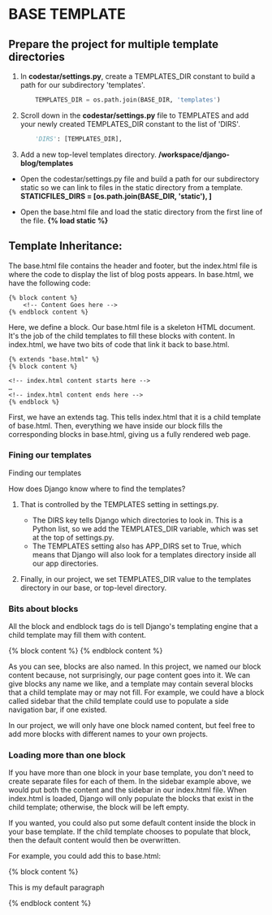 # BASE TEMPLATE

## Prepare the project for multiple template directories
1. In **codestar/settings.py**, create a TEMPLATES_DIR constant to build a path for our subdirectory 'templates'.
    ```python
        TEMPLATES_DIR = os.path.join(BASE_DIR, 'templates')
    ```

2. Scroll down in the **codestar/settings.py** file to TEMPLATES and add your newly created TEMPLATES_DIR constant to the list of 'DIRS'.
    ```python
        'DIRS': [TEMPLATES_DIR],
    ```

3. Add a new top-level templates directory.
**/workspace/django-blog/templates**


* Open the codestar/settings.py file and build a path for our subdirectory static so we can link to files in the static directory from a template. 
**STATICFILES_DIRS = [os.path.join(BASE_DIR, 'static'), ]**

* Open the base.html file and load the static directory from the first line of the file.
**{% load static %}**



## Template Inheritance:
The base.html file contains the header and footer, but the index.html file is where the code to display the list of blog posts appears.
In base.html, we have the following code:

    {% block content %}
        <!-- Content Goes here -->
    {% endblock content %}

Here, we define a block. Our base.html file is a skeleton HTML document. It's the job of the child templates to fill these blocks with content.
In index.html, we have two bits of code that link it back to base.html.

    {% extends "base.html" %}
    {% block content %}

    <!-- index.html content starts here -->
    …
    <!-- index.html content ends here -->
    {% endblock %}

First, we have an extends tag. This tells index.html that it is a child template of base.html. Then, everything we have inside our block fills the corresponding blocks in base.html, giving us a fully rendered web page.


### Fining our templates
Finding our templates

How does Django know where to find the templates?

1. That is controlled by the TEMPLATES setting in settings.py.
    * The DIRS key tells Django which directories to look in. This is a Python list, so we add the TEMPLATES_DIR variable, which was set at the top of settings.py.
    * The TEMPLATES setting also has APP_DIRS set to True, which means that Django will also look for a templates directory inside all our app directories.

2. Finally, in our project, we set TEMPLATES_DIR value to the templates directory in our base, or top-level directory.


### Bits about blocks

All the block and endblock tags do is tell Django's templating engine that a child template may fill them with content.

{% block content %}
    <!-- Content Goes here -->
{% endblock content %}

As you can see, blocks are also named. In this project, we named our block content because, not surprisingly, our page content goes into it. We can give blocks any name we like, and a template may contain several blocks that a child template may or may not fill. For example, we could have a block called sidebar that the child template could use to populate a side navigation bar, if one existed.

In our project, we will only have one block named content, but feel free to add more blocks with different names to your own projects.


### Loading more than one block

If you have more than one block in your base template, you don't need to create separate files for each of them. In the sidebar example above, we would put both the content and the sidebar in our index.html file. When index.html is loaded, Django will only populate the blocks that exist in the child template; otherwise, the block will be left empty.

If you wanted, you could also put some default content inside the block in your base template. If the child template chooses to populate that block, then the default content would then be overwritten.

For example, you could add this to base.html:

{% block content %}
    <p>This is my default paragraph</p>
{% endblock content %}

